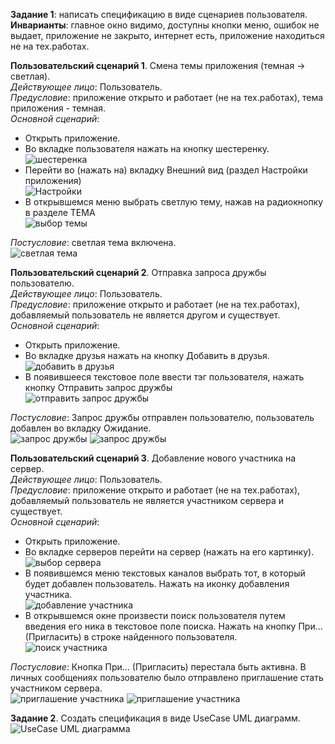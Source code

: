 **Задание 1**: написать спецификацию в виде сценариев пользователя.  
**Инварианты**: главное окно видимо, доступны кнопки меню, ошибок не выдает, приложение не закрыто, интернет есть, приложение находиться не на тех.работах.

**Пользовательский сценарий 1**. Смена темы приложения (темная -> светлая).  
_Действующее лицо_: Пользователь.  
_Предусловие_: приложение открыто и работает (не на тех.работах), тема приложения - темная.  
_Основной сценарий_:
- Открыть приложение.
- Во вкладке пользователя нажать на кнопку шестеренку.  
  ![шестеренка](1-1.png "шестеренка")  
- Перейти во (нажать на) вкладку Внешний вид (раздел Настройки приложения)  
  ![Настройки](1-2.png "Настройки")  
- В открывшемся меню выбрать светлую тему, нажав на радиокнопку в разделе ТЕМА  
  ![выбор темы](1-3.png "выбор темы")  

_Постусловие_: светлая тема включена.  
![светлая тема](1-4.png "светлая тема")


**Пользовательский сценарий 2**. Отправка запроса дружбы пользователю.  
_Действующее лицо_: Пользователь.  
_Предусловие_: приложение открыто и работает (не на тех.работах), добавляемый пользователь не является другом и существует.  
_Основной сценарий_:
- Открыть приложение.
- Во вкладке друзья нажать на кнопку Добавить в друзья.  
  ![добавить в друзья](2-1.png "добавить в друзья")
- В появившееся текстовое поле ввести тэг пользователя, нажать кнопку Отправить запрос дружбы  
  ![отправить запрос дружбы](2-2.png "отправить запрос дружбы")

_Постусловие_: Запрос дружбы отправлен пользователю, пользователь добавлен во вкладку Ожидание.  
![запрос дружбы](2-3.png "запрос дружбы")
![запрос дружбы](2-4.png "запрос дружбы")


**Пользовательский сценарий 3**. Добавление нового участника на сервер.  
_Действующее лицо_: Пользователь.  
_Предусловие_: приложение открыто и работает (не на тех.работах), добавляемый пользователь не является участником сервера и существует.  
_Основной сценарий_:
- Открыть приложение.
- Во вкладке серверов перейти на сервер (нажать на его картинку).  
  ![выбор сервера](3-1.png "выбор сервера")
- В появившемся меню текстовых каналов выбрать тот, в который будет добавлен пользователь. Нажать на иконку добавления участника.  
  ![добавление участника](3-2.png "добавление участника")
- В открывшемся окне произвести поиск пользователя путем введения его ника в текстовое поле поиска. Нажать на кнопку При... (Пригласить) в строке найденного пользователя.  
  ![поиск участника](3-3.png "поиск участника")

_Постусловие_: Кнопка При... (Пригласить) перестала быть активна. В личных сообщениях пользователю было отправлено приглашение стать участником сервера.  
![приглашение участника](3-4.png "приглашение участника")
![приглашение участника](3-5.png "приглашение участника")

**Задание 2**. Создать спецификация в виде UseCase UML диаграмм.
![UseCase UML диаграмма](Use_Case_UML.png "UseCase UML диаграмма")